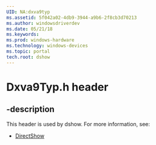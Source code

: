 ```yaml
---
UID: NA:dxva9typ
ms.assetid: 5f042a02-4db9-3944-a9b6-2f8cb3d70213
ms.author: windowsdriverdev
ms.date: 05/21/18
ms.keywords: 
ms.prod: windows-hardware
ms.technology: windows-devices
ms.topic: portal
tech.root: dshow
---
```


# Dxva9Typ.h header


## -description


This header is used by dshow. For more information, see:

- [DirectShow](../_dshow/index.md)